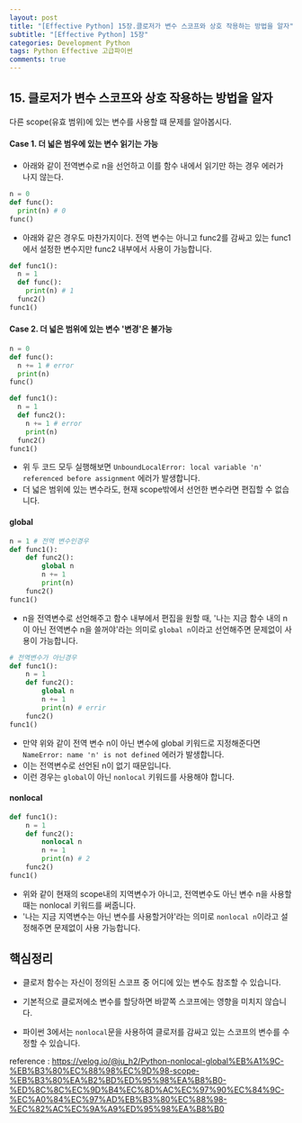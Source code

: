 ```yaml
---  
layout: post
title: "[Effective Python] 15장.클로저가 변수 스코프와 상호 작용하는 방법을 알자"
subtitle: "[Effective Python] 15장"  
categories: Development Python
tags: Python Effective 고급파이썬
comments: true  
---  
```

## 15. 클로저가 변수 스코프와 상호 작용하는 방법을 알자

다른 scope(유효 범위)에 있는 변수를 사용할 떄 문제를 알아봅시다.

#### Case 1. 더 넓은 범우에 있는 변수 읽기는 가능

- 아래와 같이 전역변수로 n을 선언하고 이를 함수 내에서 읽기만 하는 경우 에러가 나지 않는다.

```python
n = 0
def func():
  print(n) # 0
func()
```

- 아래와 같은 경우도 마찬가지이다. 전역 변수는 아니고 func2를 감싸고 있는 func1에서 설정한 변수지만 func2 내부에서 사용이 가능합니다.

```python
def func1():
  n = 1
  def func():
    print(n) # 1
  func2()
func1()
```
#### Case 2. 더 넓은 범위에 있는 변수 '변경'은 불가능
```python
n = 0
def func():
  n += 1 # error
  print(n)
func()
```
```python
def func1():
  n = 1
  def func2():
    n += 1 # error
    print(n)
  func2()
func1()
```
- 위 두 코드 모두 실행해보면 `UnboundLocalError: local variable 'n' referenced before assignment` 에러가 발생합니다.
- 더 넓은 범위에 있는 변수라도, 현재 scope밖에서 선언한 변수라면 편집할 수 없습니다.  

#### global
```python
n = 1 # 전역 변수인경우
def func1():
    def func2():
        global n
        n += 1
        print(n)
    func2()
func1()
```

- n을 전역변수로 선언해주고 함수 내부에서 편집을 원할 때, '나는 지금 함수 내의 n이 아닌 전역변수 n을 쓸꺼야'라는 의미로 `global n`이라고 선언해주면 문제없이 사용이 가능합니다.  

```python
# 전역변수가 아닌경우
def func1():
    n = 1
    def func2():
        global n
        n += 1
        print(n) # errir
    func2()
func1()
```
- 만약 위와 같이 전역 변수 n이 아닌 변수에 global 키워드로 지정해준다면 `NameError: name 'n' is not defined` 에러가 발생합니다.
- 이는 전역변수로 선언된 n이 없기 때문입니다.
- 이런 경우는 `global`이 아닌 `nonlocal` 키워드를 사용해야 합니다.

#### nonlocal
```python
def func1():
    n = 1
    def func2():
        nonlocal n
        n += 1
        print(n) # 2
    func2()
func1()
```
- 위와 같이 현재의 scope내의 지역변수가 아니고, 전역변수도 아닌 변수 n을 사용할 때는 nonlocal 키워드를 써줍니다.
- '나는 지금 지역변수는 아닌 변수를 사용할거야'라는 의미로 `nonlocal n`이라고 설정해주면 문제없이 사용 가능합니다.

## 핵심정리
- 클로저 함수는 자신이 정의된 스코프 중 어디에 있는 변수도 참조할 수 있습니다.

- 기본적으로 클로저에소 변수를 할당하면 바깥쪽 스코프에는 영향을 미치지 않습니다.

- 파이썬 3에서는 `nonlocal`문을 사용하여 클로저를 감싸고 있는 스코프의 변수를 수정할 수 있습니다.

reference : https://velog.io/@ju_h2/Python-nonlocal-global%EB%A1%9C-%EB%B3%80%EC%88%98%EC%9D%98-scope-%EB%B3%80%EA%B2%BD%ED%95%98%EA%B8%B0-%ED%8C%8C%EC%9D%B4%EC%8D%AC%EC%97%90%EC%84%9C-%EC%A0%84%EC%97%AD%EB%B3%80%EC%88%98-%EC%82%AC%EC%9A%A9%ED%95%98%EA%B8%B0
